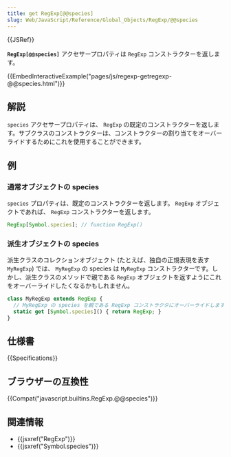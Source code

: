 ```yaml
---
title: get RegExp[@@species]
slug: Web/JavaScript/Reference/Global_Objects/RegExp/@@species
---
```


{{JSRef}}

**`RegExp[@@species]`** アクセサープロパティは `RegExp` コンストラクターを返します。

{{EmbedInteractiveExample("pages/js/regexp-getregexp-@@species.html")}}

## 解説

`species` アクセサープロパティは、 `RegExp` の既定のコンストラクターを返します。サブクラスのコンストラクターは、コンストラクターの割り当てをオーバーライドするためにこれを使用することができます。

## 例

### 通常オブジェクトの species

`species` プロパティは、既定のコンストラクターを返します。 `RegExp` オブジェクトであれば、 `RegExp` コンストラクターを返します。

```js
RegExp[Symbol.species]; // function RegExp()
```

### 派生オブジェクトの species

派生クラスのコレクションオブジェクト (たとえば、独自の正規表現を表す `MyRegExp`) では、 `MyRegExp` の species は `MyRegExp` コンストラクターです。しかし、派生クラスのメソッドで親である `RegExp` オブジェクトを返すようにこれをオーバーライドしたくなるかもしれません。

```js
class MyRegExp extends RegExp {
  // MyRegExp の species を親である RegExp コンストラクタにオーバーライドします。
  static get [Symbol.species]() { return RegExp; }
}
```

## 仕様書

{{Specifications}}

## ブラウザーの互換性

{{Compat("javascript.builtins.RegExp.@@species")}}

## 関連情報

- {{jsxref("RegExp")}}
- {{jsxref("Symbol.species")}}
